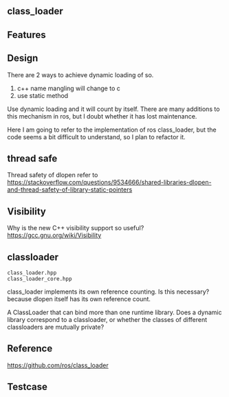 ## class_loader

## Features

## Design
There are 2 ways to achieve dynamic loading of so.
1. c++ name mangling will change to c
2. use static method

Use dynamic loading and it will count by itself. There are many additions to this mechanism in ros, but I doubt whether it has lost maintenance.

Here I am going to refer to the implementation of ros class_loader, but the code seems a bit difficult to understand, so I plan to refactor it.

## thread safe
Thread safety of dlopen refer to https://stackoverflow.com/questions/9534666/shared-libraries-dlopen-and-thread-safety-of-library-static-pointers

## Visibility
Why is the new C++ visibility support so useful?
https://gcc.gnu.org/wiki/Visibility

## classloader
```
class_loader.hpp
class_loader_core.hpp
```
class_loader implements its own reference counting. Is this necessary? because dlopen itself has its own reference count.

A ClassLoader that can bind more than one runtime library. Does a dynamic library correspond to a classloader, or whether the classes of different classloaders are mutually private?


## Reference
https://github.com/ros/class_loader

## Testcase
